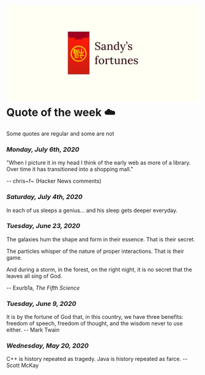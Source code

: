 ![preview](./preview.png)
Quote of the week ☁️
====================

Some quotes are regular and some are not

### *Monday, July 6th, 2020*

\"When I picture it in my head I think of the early web as more of a
library. Over time it has transitioned into a shopping mall.\"

-- chris~f~ (Hacker News comments)

### *Saturday, July 4th, 2020*

In each of us sleeps a genius... and his sleep gets deeper everyday.

### *Tuesday, June 23, 2020*

The galaxies hum the shape and form in their essence. That is their
secret.

The particles whisper of the nature of proper interactions. That is
their game.

And during a storm, in the forest, on the right night, it is no secret
that the leaves all sing of God.

-- Exurb1a, *The Fifth Science*

### *Tuesday, June 9, 2020*

It is by the fortune of God that, in this country, we have three
benefits: freedom of speech, freedom of thought, and the wisdom never to
use either. -- Mark Twain

### *Wednesday, May 20, 2020*

C++ is history repeated as tragedy. Java is history repeated as farce.
-- Scott McKay
